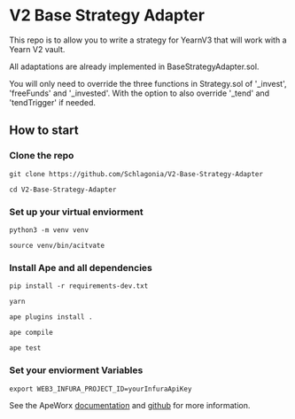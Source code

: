 # V2 Base Strategy Adapter

This repo is to allow you to write a strategy for YearnV3 that will work with a Yearn V2 vault.

All adaptations are already implemented in BaseStrategyAdapter.sol.

You will only need to override the three functions in Strategy.sol of '_invest', 'freeFunds' and '_invested'. With the option to also override '_tend' and 'tendTrigger' if needed.

## How to start

### Clone the repo

    git clone https://github.com/Schlagonia/V2-Base-Strategy-Adapter

    cd V2-Base-Strategy-Adapter

### Set up your virtual enviorment

    python3 -m venv venv

    source venv/bin/acitvate

### Install Ape and all dependencies

    pip install -r requirements-dev.txt
    
    yarn
    
    ape plugins install .
    
    ape compile
    
    ape test
    
### Set your enviorment Variables

    export WEB3_INFURA_PROJECT_ID=yourInfuraApiKey

See the ApeWorx [documentation](https://docs.apeworx.io/ape/stable/) and [github](https://github.com/ApeWorX/ape) for more information.